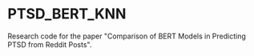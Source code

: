 # PTSD_BERT_KNN
Research code for the paper "Comparison of BERT Models in Predicting PTSD from Reddit Posts".
